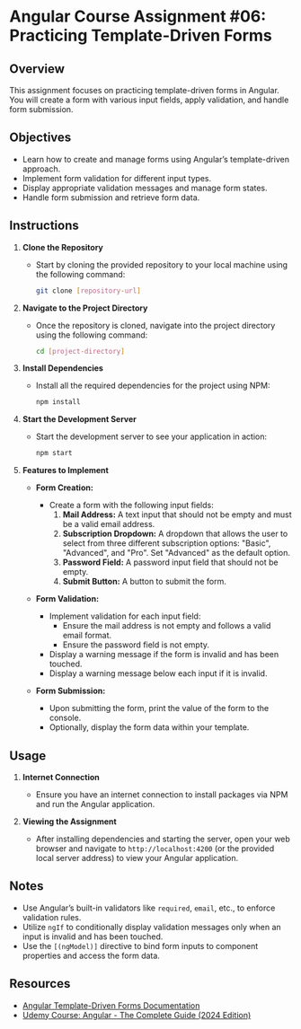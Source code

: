 # Angular Course Assignment #06: Practicing Template-Driven Forms

## Overview
This assignment focuses on practicing template-driven forms in Angular. You will create a form with various input fields, apply validation, and handle form submission.

## Objectives
- Learn how to create and manage forms using Angular’s template-driven approach.
- Implement form validation for different input types.
- Display appropriate validation messages and manage form states.
- Handle form submission and retrieve form data.

## Instructions

1. **Clone the Repository**
   - Start by cloning the provided repository to your local machine using the following command:
     ```bash
     git clone [repository-url]
     ```

2. **Navigate to the Project Directory**
   - Once the repository is cloned, navigate into the project directory using the following command:
     ```bash
     cd [project-directory]
     ```

3. **Install Dependencies**
   - Install all the required dependencies for the project using NPM:
     ```bash
     npm install
     ```

4. **Start the Development Server**
   - Start the development server to see your application in action:
     ```bash
     npm start
     ```

5. **Features to Implement**
   - **Form Creation:**
     - Create a form with the following input fields:
       1. **Mail Address:** A text input that should not be empty and must be a valid email address.
       2. **Subscription Dropdown:** A dropdown that allows the user to select from three different subscription options: "Basic", "Advanced", and "Pro". Set "Advanced" as the default option.
       3. **Password Field:** A password input field that should not be empty.
       4. **Submit Button:** A button to submit the form.

   - **Form Validation:**
     - Implement validation for each input field:
       - Ensure the mail address is not empty and follows a valid email format.
       - Ensure the password field is not empty.
     - Display a warning message if the form is invalid and has been touched.
     - Display a warning message below each input if it is invalid.

   - **Form Submission:**
     - Upon submitting the form, print the value of the form to the console.
     - Optionally, display the form data within your template.

## Usage

1. **Internet Connection**
   - Ensure you have an internet connection to install packages via NPM and run the Angular application.

2. **Viewing the Assignment**
   - After installing dependencies and starting the server, open your web browser and navigate to `http://localhost:4200` (or the provided local server address) to view your Angular application.

## Notes
- Use Angular’s built-in validators like `required`, `email`, etc., to enforce validation rules.
- Utilize `ngIf` to conditionally display validation messages only when an input is invalid and has been touched.
- Use the `[(ngModel)]` directive to bind form inputs to component properties and access the form data.

## Resources
- [Angular Template-Driven Forms Documentation](https://angular.io/guide/forms)
- [Udemy Course: Angular - The Complete Guide (2024 Edition)](https://www.udemy.com/course/the-complete-guide-to-angular-2/)